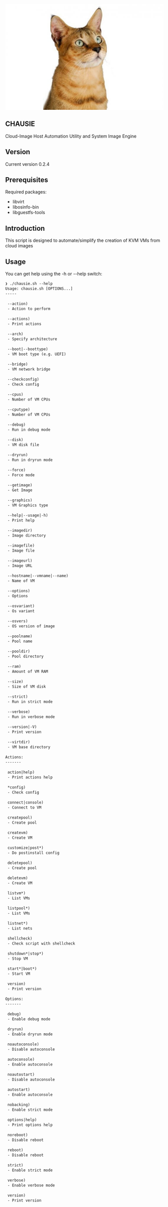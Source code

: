 ![Chausie cat](https://raw.githubusercontent.com/lateralblast/chausie/master/chausie.jpg)

CHAUSIE
-------

Cloud-Image Host Automation Utility and System Image Engine

Version
-------

Current version 0.2.4

Prerequisites
-------------

Required packages:

- libvirt
- libosinfo-bin
- libguestfs-tools

Introduction
------------

This script is designed to automate/simplify the creation of KVM VMs from cloud images

Usage
-----

You can get help using the -h or --help switch:

```
❯ ./chausie.sh --help
Usage: chausie.sh [OPTIONS...]
-----

 --action)
 - Action to perform

 --actions)
 - Print actions

 --arch)
 - Specify architecture

 --boot|--boottype)
 - VM boot type (e.g. UEFI)

 --bridge)
 - VM network bridge

 --checkconfig)
 - Check config

 --cpus)
 - Number of VM CPUs

 --cputype)
 - Number of VM CPUs

 --debug)
 - Run in debug mode

 --disk)
 - VM disk file

 --dryrun)
 - Run in dryrun mode

 --force)
 - Force mode

 --getimage)
 - Get Image

 --graphics)
 - VM Graphics type

 --help|--usage|-h)
 - Print help

 --imagedir)
 - Image directory

 --imagefile)
 - Image file

 --imageurl)
 - Image URL

 --hostname|--vmname|--name)
 - Name of VM

 --options)
 - Options

 --osvariant)
 - Os variant

 --osvers)
 - OS version of image

 --poolname)
 - Pool name

 --pooldir)
 - Pool directory

 --ram)
 - Amount of VM RAM

 --size)
 - Size of VM disk

 --strict)
 - Run in strict mode

 --verbose)
 - Run in verbose mode

 --version|-V)
 - Print version

 --virtdir)
 - VM base directory

Actions:
-------

 action|help)
 - Print actions help

 *config)
 - Check config

 connect|console)
 - Connect to VM

 createpool)
 - Create pool

 createvm)
 - Create VM

 customize|post*)
 - Do postinstall config

 deletepool)
 - Create pool

 deletevm)
 - Create VM

 listvm*)
 - List VMs

 listpool*)
 - List VMs

 listnet*)
 - List nets

 shellcheck)
 - Check script with shellcheck

 shutdown*|stop*)
 - Stop VM

 start*|boot*)
 - Start VM

 version)
 - Print version

Options:
-------

 debug)
 - Enable debug mode

 dryrun)
 - Enable dryrun mode

 noautoconsole)
 - Disable autoconsole

 autoconsole)
 - Enable autoconsole

 noautostart)
 - Disable autoconsole

 autostart)
 - Enable autoconsole

 nobacking)
 - Enable strict mode

 options|help)
 - Print options help

 noreboot)
 - Disable reboot

 reboot)
 - Disable reboot

 strict)
 - Enable strict mode

 verbose)
 - Enable verbose mode

 version)
 - Print version
 ```
